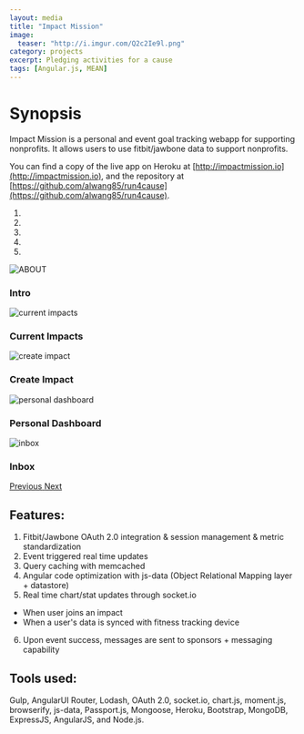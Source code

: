 ```yaml
---
layout: media
title: "Impact Mission"
image:
  teaser: "http://i.imgur.com/Q2c2Ie9l.png"
category: projects
excerpt: Pledging activities for a cause
tags: [Angular.js, MEAN]
---
```


# Synopsis

Impact Mission is a personal and event goal tracking webapp for supporting nonprofits. It allows users to use fitbit/jawbone data to support nonprofits.

You can find a copy of the live app on Heroku at [http://impactmission.io](http://impactmission.io), and the repository at [https://github.com/alwang85/run4cause](https://github.com/alwang85/run4cause).


<div id="carousel-example-generic" class="carousel slide" data-ride="carousel">
  <!-- Indicators -->
  <ol class="carousel-indicators">
    <li data-target="#carousel-example-generic" data-slide-to="0" class="active"></li>
    <li data-target="#carousel-example-generic" data-slide-to="1"></li>
    <li data-target="#carousel-example-generic" data-slide-to="2"></li>
    <li data-target="#carousel-example-generic" data-slide-to="3"></li>
    <li data-target="#carousel-example-generic" data-slide-to="4"></li>
  </ol>

  <!-- Wrapper for slides -->
  <div class="carousel-inner" role="listbox">
    <div class="item active">
      <img src="http://i.imgur.com/0vjuN4Nl.png" alt="ABOUT">
      <div class="carousel-caption">
        <h3>Intro</h3>
      </div>
    </div>
    <div class="item">
      <img src="http://i.imgur.com/sLIGB9Jl.png" alt="current impacts">
      <div class="carousel-caption">
        <h3>Current Impacts</h3>
      </div>
    </div>
    <div class="item">
      <img src="http://i.imgur.com/VtXoDqBl.png" alt="create impact">
      <div class="carousel-caption">
        <h3>Create Impact</h3>
      </div>
    </div>
    <div class="item">
      <img src="http://i.imgur.com/V5t5GYbl.png" alt="personal dashboard">
      <div class="carousel-caption">
        <h3>Personal Dashboard</h3>
      </div>
    </div>
    <div class="item">
      <img src="http://i.imgur.com/X1kJxBNl.png" alt="inbox">
      <div class="carousel-caption">
        <h3>Inbox</h3>
      </div>
    </div>
  </div>

  <!-- Controls -->
  <a class="left carousel-control" href="#carousel-example-generic" role="button" data-slide="prev">
    <span class="glyphicon glyphicon-chevron-left" aria-hidden="true"></span>
    <span class="sr-only">Previous</span>
  </a>
  <a class="right carousel-control" href="#carousel-example-generic" role="button" data-slide="next">
    <span class="glyphicon glyphicon-chevron-right" aria-hidden="true"></span>
    <span class="sr-only">Next</span>
  </a>
</div>

## Features:

1. Fitbit/Jawbone OAuth 2.0 integration & session management & metric standardization
2. Event triggered real time updates
3. Query caching with memcached
4. Angular code optimization with js-data (Object Relational Mapping layer + datastore)
5. Real time chart/stat updates through socket.io
  - When user joins an impact
  - When a user's data is synced with fitness tracking device
6. Upon event success, messages are sent to sponsors + messaging capability

## Tools used:

Gulp, AngularUI Router, Lodash, OAuth 2.0, socket.io, chart.js, moment.js, browserify, js-data, Passport.js, Mongoose, Heroku, Bootstrap, MongoDB, ExpressJS, AngularJS, and Node.js.

